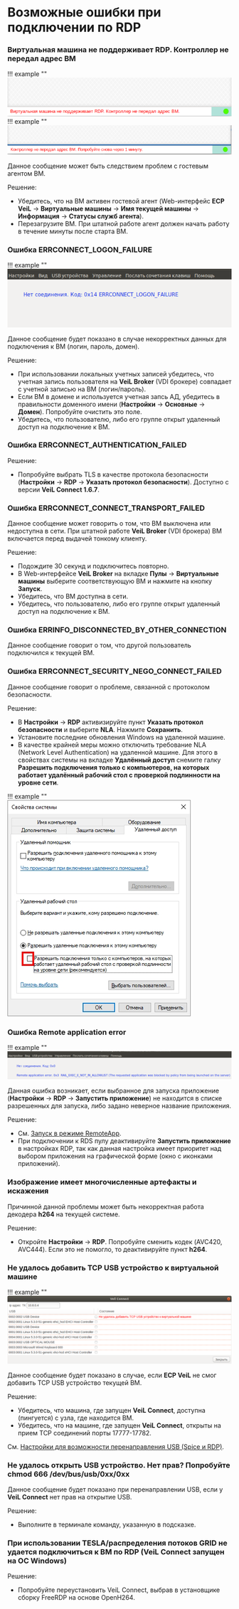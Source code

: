 # Возможные ошибки при подключении по RDP

### Виртуальная машина не поддерживает RDP. Контроллер не передал адрес ВМ

!!! example ""
    ![image](../../_assets/vdi/thin_client/vm_rdp_support_error.png)
!!! example ""
    ![image](../../_assets/vdi/thin_client/error_msg_ip_address.png)    

Данное сообщение может быть следствием проблем с гостевым агентом ВМ.

Решение:

- Убедитесь, что на ВМ активен гостевой агент (Web-интерфейс **ECP VeiL** -> **Виртуальные машины** -> 
  **Имя текущей машины** -> **Информация** -> **Статусы служб агента**).
- Перезагрузите ВМ. При штатной работе агент должен начать работу в течение минуты после старта ВМ.

### Ошибка ERRCONNECT_LOGON_FAILURE

!!! example ""
    ![image](../../_assets/vdi/thin_client/rdp_logon_failure.png)

Данное сообщение будет показано в случае некорректных данных для подключения к ВМ (логин, пароль, домен).

Решение:

- При использовании локальных учетных записей убедитесь, что учетная запись пользователя 
на **VeiL Broker** (VDI брокере) совпадает с учетной записью на ВМ (логин/пароль).
- Если ВМ в домене и используется учетная запсь АД, убедитесь в правильности доменного имени 
(**Настройки** -> **Основные** -> **Домен**). Попробуйте очистить это поле.
- Убедитесь, что пользователю, либо его группе открыт удаленный доступ на подключение к ВМ.

### Ошибка ERRCONNECT_AUTHENTICATION_FAILED

Решение:

- Попробуйте выбрать TLS в качестве протокола безопасности (**Настройки** -> **RDP** -> 
**Указать протокол безопасности**). Доступно с версии **VeiL Connect 1.6.7**.

### Ошибка ERRCONNECT_CONNECT_TRANSPORT_FAILED

Данное сообщение может говорить о том, что ВМ выключена или недоступна в сети. При штатной работе **VeiL Broker** (VDI брокера) 
ВМ включается перед выдачей тонкому клиенту.

Решение:

- Подождите 30 секунд и подключитесь повторно.
- В Web-интерфейсе **VeiL Broker** на вкладке **Пулы** -> **Виртуальные машины** выберите соответствующую ВМ 
и нажмите на кнопку **Запуск**.
- Убедитесь, что ВМ доступна в сети.
- Убедитесь, что пользователю, либо его группе открыт удаленный доступ на подключение к ВМ.

### Ошибка ERRINFO_DISCONNECTED_BY_OTHER_CONNECTION

Данное сообщение говорит о том, что другой пользователь подключился к текущей ВМ.

### Ошибка ERRCONNECT_SECURITY_NEGO_CONNECT_FAILED

Данное сообщение говорит о проблеме, связанной с протоколом безопасности.

Решение:

- В **Настройки** -> **RDP** активизируйте пункт **Указать протокол безопасности** и выберите **NLA**.  Нажмите 
**Сохранить**.
- Установите последние обновления Windows на удаленной машине.
- В качестве крайней меры можно отключить требование NLA (Network Level Authentication) на удаленной машине. 
Для этого в cвойствах системы на вкладке **Удалённый доступ** снемите галку **Разрешить подключения только с компьютеров, 
на которых работает удалённый рабочий стол с проверкой подлинности на уровне сети**.

!!! example ""
    ![image](../../_assets/vdi/thin_client/RDP_server_NLA.jpg)

### Ошибка Remote application error

!!! example ""
    ![image](../../_assets/vdi/thin_client/remote_app_error.png)

Данная ошибка возникает, если выбранное для запуска приложение (**Настройки** -> **RDP** -> 
**Запустить приложение**) не находится в списке разрешенных для запуска, либо задано неверное название приложения.

Решение:

- См. [Запуск в режиме RemoteApp](../settings/rdp_settings.md).
- При подключении к RDS пулу деактивируйте **Запустить приложение** в настройках RDP, так как данная настройка
имеет приоритет над выбором приложения на графической форме (окно с иконками приложений).
 
### Изображение имеет многочисленные артефакты и искажения
 
 Причинной данной проблемы может быть некорректная работа декодера **h264** на текущей системе.
 
 Решение:
 
 - Откройте **Настройки** -> **RDP**. Попробуйте сменить кодек (AVC420, AVC444). Если это не помогло, то 
 деактивируйте пункт **h264**.
 
### Не удалось добавить TCP USB устройство к виртуальной машине
 
 !!! example ""
    ![image](../../_assets/vdi/thin_client/usb_tcp_atach_error.png)
 
 Данное сообщение будет показано в случае, если **ECP VeiL** не смог добавить TCP USB устройство текущей ВМ.
 
 Решение:
 
 - Убедитесь, что машина, где запущен **VeiL Connect**, доступна (пингуется) с узла, где находится ВМ.
 - Убедитесь, что на машине, где запущен **VeiL Connect**, открыты на прием TCP соединений порты 17777-17782.
 
 См. [Настройки для возможности перенаправления USB (Spice и RDP)](../operator_guide/vm_window.md).
 
### Не удалось открыть USB устройство. Нет прав? Попробуйте chmod 666 /dev/bus/usb/0xx/0xx
 
 Данное сообщение будет показано при перенаправлении USB, если у **VeiL Connect** нет прав на открытие USB.
 
 Решение:
  
 - Выполните в терминале команду, указанную в подсказке.
 
 
### При использовании TESLA/распределения потоков GRID не удается подключиться к ВМ по RDP (VeiL Connect запущен на ОС Windows)

 Решение:
 
 - Попробуйте переустановить VeiL Connect, выбрав в установщике сборку FreeRDP на основе OpenH264. 